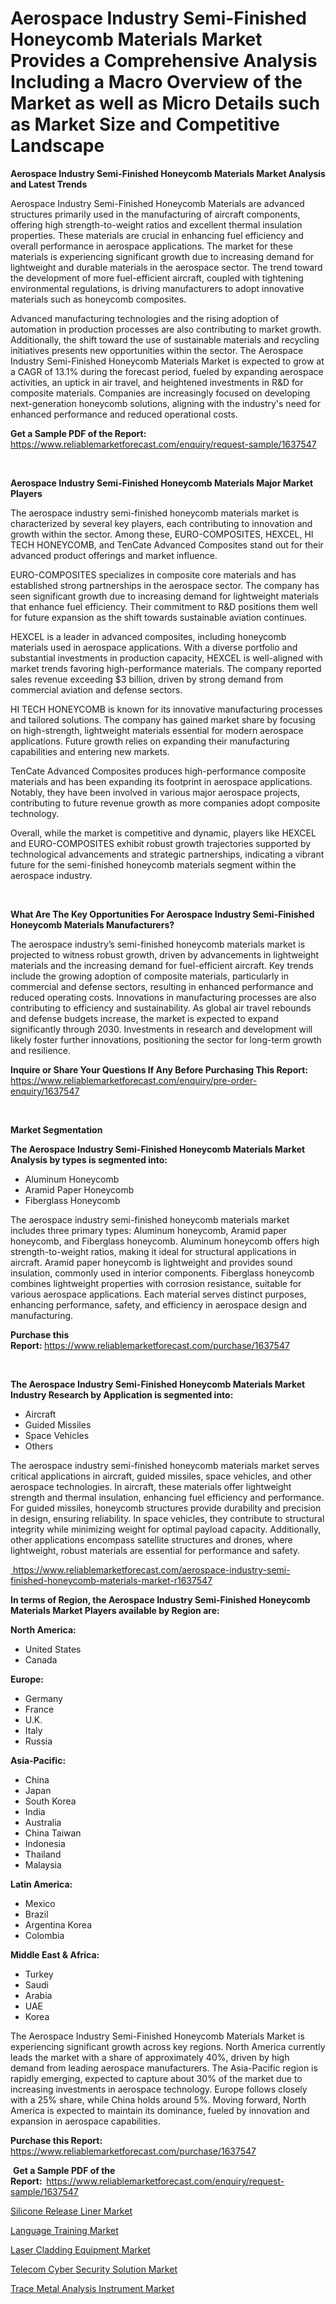 <p><h1>Aerospace Industry Semi-Finished Honeycomb Materials Market Provides a Comprehensive Analysis Including a Macro Overview of the Market as well as Micro Details such as Market Size and Competitive Landscape</h1></p><p><strong>Aerospace Industry Semi-Finished Honeycomb Materials Market Analysis and Latest Trends</strong></p>
<p><p>Aerospace Industry Semi-Finished Honeycomb Materials are advanced structures primarily used in the manufacturing of aircraft components, offering high strength-to-weight ratios and excellent thermal insulation properties. These materials are crucial in enhancing fuel efficiency and overall performance in aerospace applications. The market for these materials is experiencing significant growth due to increasing demand for lightweight and durable materials in the aerospace sector. The trend toward the development of more fuel-efficient aircraft, coupled with tightening environmental regulations, is driving manufacturers to adopt innovative materials such as honeycomb composites.</p><p>Advanced manufacturing technologies and the rising adoption of automation in production processes are also contributing to market growth. Additionally, the shift toward the use of sustainable materials and recycling initiatives presents new opportunities within the sector. The Aerospace Industry Semi-Finished Honeycomb Materials Market is expected to grow at a CAGR of 13.1% during the forecast period, fueled by expanding aerospace activities, an uptick in air travel, and heightened investments in R&D for composite materials. Companies are increasingly focused on developing next-generation honeycomb solutions, aligning with the industry's need for enhanced performance and reduced operational costs.</p></p>
<p><strong>Get a Sample PDF of the Report:&nbsp;</strong> <a href="https://www.reliablemarketforecast.com/enquiry/request-sample/1637547">https://www.reliablemarketforecast.com/enquiry/request-sample/1637547</a></p>
<p>&nbsp;</p>
<p><strong>Aerospace Industry Semi-Finished Honeycomb Materials Major Market Players</strong></p>
<p><p>The aerospace industry semi-finished honeycomb materials market is characterized by several key players, each contributing to innovation and growth within the sector. Among these, EURO-COMPOSITES, HEXCEL, HI TECH HONEYCOMB, and TenCate Advanced Composites stand out for their advanced product offerings and market influence.</p><p>EURO-COMPOSITES specializes in composite core materials and has established strong partnerships in the aerospace sector. The company has seen significant growth due to increasing demand for lightweight materials that enhance fuel efficiency. Their commitment to R&D positions them well for future expansion as the shift towards sustainable aviation continues.</p><p>HEXCEL is a leader in advanced composites, including honeycomb materials used in aerospace applications. With a diverse portfolio and substantial investments in production capacity, HEXCEL is well-aligned with market trends favoring high-performance materials. The company reported sales revenue exceeding $3 billion, driven by strong demand from commercial aviation and defense sectors.</p><p>HI TECH HONEYCOMB is known for its innovative manufacturing processes and tailored solutions. The company has gained market share by focusing on high-strength, lightweight materials essential for modern aerospace applications. Future growth relies on expanding their manufacturing capabilities and entering new markets.</p><p>TenCate Advanced Composites produces high-performance composite materials and has been expanding its footprint in aerospace applications. Notably, they have been involved in various major aerospace projects, contributing to future revenue growth as more companies adopt composite technology.</p><p>Overall, while the market is competitive and dynamic, players like HEXCEL and EURO-COMPOSITES exhibit robust growth trajectories supported by technological advancements and strategic partnerships, indicating a vibrant future for the semi-finished honeycomb materials segment within the aerospace industry.</p></p>
<p>&nbsp;</p>
<p><strong>What Are The Key Opportunities For Aerospace Industry Semi-Finished Honeycomb Materials Manufacturers?</strong></p>
<p><p>The aerospace industry’s semi-finished honeycomb materials market is projected to witness robust growth, driven by advancements in lightweight materials and the increasing demand for fuel-efficient aircraft. Key trends include the growing adoption of composite materials, particularly in commercial and defense sectors, resulting in enhanced performance and reduced operating costs. Innovations in manufacturing processes are also contributing to efficiency and sustainability. As global air travel rebounds and defense budgets increase, the market is expected to expand significantly through 2030. Investments in research and development will likely foster further innovations, positioning the sector for long-term growth and resilience.</p></p>
<p><strong>Inquire or Share Your Questions If Any Before Purchasing This Report:</strong> <a href="https://www.reliablemarketforecast.com/enquiry/pre-order-enquiry/1637547">https://www.reliablemarketforecast.com/enquiry/pre-order-enquiry/1637547</a></p>
<p>&nbsp;</p>
<p><strong>Market Segmentation</strong></p>
<p><strong>The Aerospace Industry Semi-Finished Honeycomb Materials Market Analysis by types is segmented into:</strong></p>
<p><ul><li>Aluminum Honeycomb</li><li>Aramid Paper Honeycomb</li><li>Fiberglass Honeycomb</li></ul></p>
<p><p>The aerospace industry semi-finished honeycomb materials market includes three primary types: Aluminum honeycomb, Aramid paper honeycomb, and Fiberglass honeycomb. Aluminum honeycomb offers high strength-to-weight ratios, making it ideal for structural applications in aircraft. Aramid paper honeycomb is lightweight and provides sound insulation, commonly used in interior components. Fiberglass honeycomb combines lightweight properties with corrosion resistance, suitable for various aerospace applications. Each material serves distinct purposes, enhancing performance, safety, and efficiency in aerospace design and manufacturing.</p></p>
<p><strong>Purchase this Report:&nbsp;</strong><a href="https://www.reliablemarketforecast.com/purchase/1637547">https://www.reliablemarketforecast.com/purchase/1637547</a></p>
<p>&nbsp;</p>
<p><strong>The Aerospace Industry Semi-Finished Honeycomb Materials Market Industry Research by Application is segmented into:</strong></p>
<p><ul><li>Aircraft</li><li>Guided Missiles</li><li>Space Vehicles</li><li>Others</li></ul></p>
<p><p>The aerospace industry semi-finished honeycomb materials market serves critical applications in aircraft, guided missiles, space vehicles, and other aerospace technologies. In aircraft, these materials offer lightweight strength and thermal insulation, enhancing fuel efficiency and performance. For guided missiles, honeycomb structures provide durability and precision in design, ensuring reliability. In space vehicles, they contribute to structural integrity while minimizing weight for optimal payload capacity. Additionally, other applications encompass satellite structures and drones, where lightweight, robust materials are essential for performance and safety.</p></p>
<p><a href="https://www.reliablemarketforecast.com/aerospace-industry-semi-finished-honeycomb-materials-market-r1637547">&nbsp;https://www.reliablemarketforecast.com/aerospace-industry-semi-finished-honeycomb-materials-market-r1637547</a></p>
<p><strong>In terms of Region, the Aerospace Industry Semi-Finished Honeycomb Materials Market Players available by Region are:</strong></p>
<p>
    <p> <strong> North America: </strong>
        <ul>
            <li>United States</li>
            <li>Canada</li>
        </ul>
        </p> 
    <p> <strong> Europe: </strong>
        <ul>
            <li>Germany</li>
            <li>France</li>
            <li>U.K.</li>
            <li>Italy</li>
            <li>Russia</li>
        </ul>
        </p> 
    <p> <strong> Asia-Pacific: </strong>
        <ul>
            <li>China</li>
            <li>Japan</li>
            <li>South Korea</li>
            <li>India</li>
            <li>Australia</li>
            <li>China Taiwan</li>
            <li>Indonesia</li>
            <li>Thailand</li>
            <li>Malaysia</li>
        </ul>
        </p> 
    <p> <strong> Latin America: </strong>
        <ul>
            <li>Mexico</li>
            <li>Brazil</li>
            <li>Argentina Korea</li>
            <li>Colombia</li>
        </ul>
        </p> 
    <p> <strong> Middle East & Africa: </strong>
        <ul>
            <li>Turkey</li>
            <li>Saudi</li>
            <li>Arabia</li>
            <li>UAE</li>
            <li>Korea</li>
        </ul>
    </p>
    </p>
<p><p>The Aerospace Industry Semi-Finished Honeycomb Materials Market is experiencing significant growth across key regions. North America currently leads the market with a share of approximately 40%, driven by high demand from leading aerospace manufacturers. The Asia-Pacific region is rapidly emerging, expected to capture about 30% of the market due to increasing investments in aerospace technology. Europe follows closely with a 25% share, while China holds around 5%. Moving forward, North America is expected to maintain its dominance, fueled by innovation and expansion in aerospace capabilities.</p></p>
<p><strong>Purchase this Report: </strong><a href="https://www.reliablemarketforecast.com/purchase/1637547">https://www.reliablemarketforecast.com/purchase/1637547</a></p>
<p>&nbsp;<strong>Get a Sample PDF of the Report:&nbsp;&nbsp;</strong><a href="https://www.reliablemarketforecast.com/enquiry/request-sample/1637547">https://www.reliablemarketforecast.com/enquiry/request-sample/1637547</a></p>
<p><strong></strong></p>
<p><p><a href="https://issuu.com/reportprime-2/docs/silicone-release-liner-market-size-_2e7ad592de8e91">Silicone Release Liner Market</a></p><p><a href="https://www.linkedin.com/pulse/why-should-you-invest-language-training-market-trends-leading-pzv9e?trackingId=%2BTP%2Fja%2FJSkKIWqGiQ4IDGw%3D%3D">Language Training Market</a></p><p><a href="https://www.linkedin.com/pulse/laser-cladding-equipment-market-trends-focusing-insight-forecast-9nxkc?trackingId=71S0rTnnRCyFRGdIWyPCzQ%3D%3D">Laser Cladding Equipment Market</a></p><p><a href="https://medium.com/@uwstkwhl63/telecom-cyber-security-solution-market-size-share-growth-and-market-analysis-by-type-by-d280ff715923">Telecom Cyber Security Solution Market</a></p><p><a href="https://medium.com/@uwstkwhl63/trace-metal-analysis-instrument-market-industry-landscape-growth-trajectories-and-global-markets-197aaac7f1c3">Trace Metal Analysis Instrument Market</a></p></p>